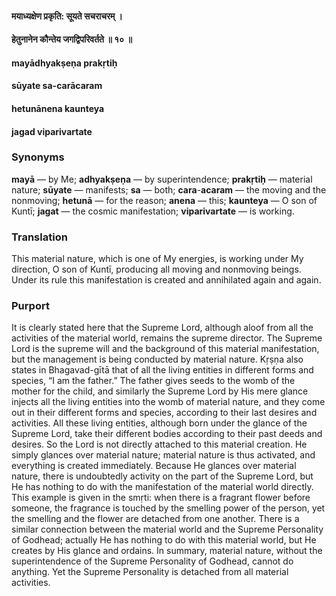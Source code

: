 #### मयाध्यक्षेण प्रकृति: सूयते सचराचरम् ।
#### हेतुनानेन कौन्तेय जगद्विपरिवर्तते ॥ १० ॥

#### mayādhyakṣeṇa prakṛtiḥ
#### sūyate sa-carācaram
#### hetunānena kaunteya
#### jagad viparivartate

### Synonyms

**mayā** — by Me; **adhyakṣeṇa** — by superintendence; **prakṛtiḥ** — material nature; **sūyate** — manifests; **sa** — both; **cara**-**acaram** — the moving and the nonmoving; **hetunā** — for the reason; **anena** — this; **kaunteya** — O son of Kuntī; **jagat** — the cosmic manifestation; **viparivartate** — is working.

### Translation

This material nature, which is one of My energies, is working under My direction, O son of Kuntī, producing all moving and nonmoving beings. Under its rule this manifestation is created and annihilated again and again.

### Purport

It is clearly stated here that the Supreme Lord, although aloof from all the activities of the material world, remains the supreme director. The Supreme Lord is the supreme will and the background of this material manifestation, but the management is being conducted by material nature. Kṛṣṇa also states in Bhagavad-gītā that of all the living entities in different forms and species, “I am the father.” The father gives seeds to the womb of the mother for the child, and similarly the Supreme Lord by His mere glance injects all the living entities into the womb of material nature, and they come out in their different forms and species, according to their last desires and activities. All these living entities, although born under the glance of the Supreme Lord, take their different bodies according to their past deeds and desires. So the Lord is not directly attached to this material creation. He simply glances over material nature; material nature is thus activated, and everything is created immediately. Because He glances over material nature, there is undoubtedly activity on the part of the Supreme Lord, but He has nothing to do with the manifestation of the material world directly. This example is given in the smṛti: when there is a fragrant flower before someone, the fragrance is touched by the smelling power of the person, yet the smelling and the flower are detached from one another. There is a similar connection between the material world and the Supreme Personality of Godhead; actually He has nothing to do with this material world, but He creates by His glance and ordains. In summary, material nature, without the superintendence of the Supreme Personality of Godhead, cannot do anything. Yet the Supreme Personality is detached from all material activities.
